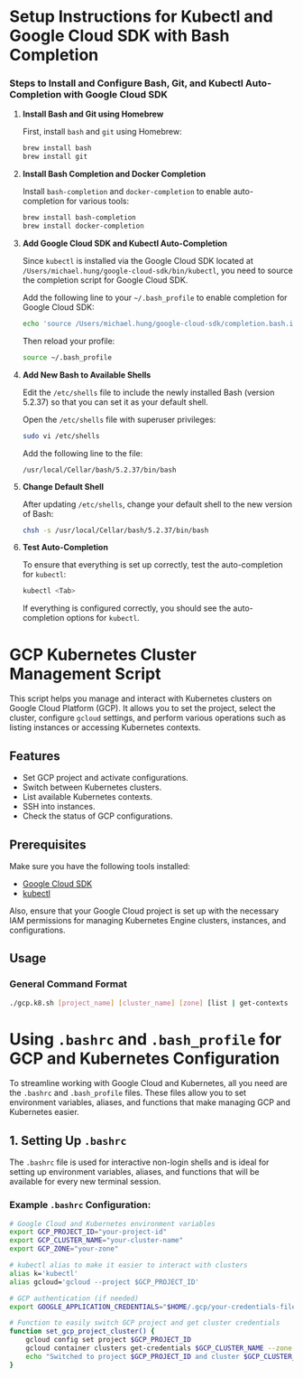 <!--
 * @Author: error: error: git config user.name & please set dead value or install git && error: git config user.email & please set dead value or install git & please set dead value or install git
 * @Date: 2025-03-18 11:38:28
 * @LastEditors: michael.hung michael.hung@michaelhungdeMacBook-Pro.local
 * @LastEditTime: 2025-03-18 13:09:30
 * @FilePath: /gcp/README.md
 * @Description: 这是默认设置,请设置`customMade`, 打开koroFileHeader查看配置 进行设置: https://github.com/OBKoro1/koro1FileHeader/wiki/%E9%85%8D%E7%BD%AE
-->
# Setup Instructions for Kubectl and Google Cloud SDK with Bash Completion

### Steps to Install and Configure Bash, Git, and Kubectl Auto-Completion with Google Cloud SDK

1. **Install Bash and Git using Homebrew**

   First, install `bash` and `git` using Homebrew:
   ```bash
   brew install bash
   brew install git
   ```

2. **Install Bash Completion and Docker Completion**

   Install `bash-completion` and `docker-completion` to enable auto-completion for various tools:
   ```bash
   brew install bash-completion
   brew install docker-completion
   ```

3. **Add Google Cloud SDK and Kubectl Auto-Completion**

   Since `kubectl` is installed via the Google Cloud SDK located at `/Users/michael.hung/google-cloud-sdk/bin/kubectl`, you need to source the completion script for Google Cloud SDK.

   Add the following line to your `~/.bash_profile` to enable completion for Google Cloud SDK:
   ```bash
   echo 'source /Users/michael.hung/google-cloud-sdk/completion.bash.inc' >> ~/.bash_profile
   ```

   Then reload your profile:
   ```bash
   source ~/.bash_profile
   ```

4. **Add New Bash to Available Shells**

   Edit the `/etc/shells` file to include the newly installed Bash (version 5.2.37) so that you can set it as your default shell.

   Open the `/etc/shells` file with superuser privileges:
   ```bash
   sudo vi /etc/shells
   ```

   Add the following line to the file:
   ```
   /usr/local/Cellar/bash/5.2.37/bin/bash
   ```

5. **Change Default Shell**

   After updating `/etc/shells`, change your default shell to the new version of Bash:
   ```bash
   chsh -s /usr/local/Cellar/bash/5.2.37/bin/bash
   ```

6. **Test Auto-Completion**

   To ensure that everything is set up correctly, test the auto-completion for `kubectl`:
   ```bash
   kubectl <Tab>
   ```

   If everything is configured correctly, you should see the auto-completion options for `kubectl`.


# GCP Kubernetes Cluster Management Script

This script helps you manage and interact with Kubernetes clusters on Google Cloud Platform (GCP). It allows you to set the project, select the cluster, configure `gcloud` settings, and perform various operations such as listing instances or accessing Kubernetes contexts.

## Features

- Set GCP project and activate configurations.
- Switch between Kubernetes clusters.
- List available Kubernetes contexts.
- SSH into instances.
- Check the status of GCP configurations.

## Prerequisites

Make sure you have the following tools installed:

- [Google Cloud SDK](https://cloud.google.com/sdk/docs/install)
- [kubectl](https://kubernetes.io/docs/tasks/tools/install-kubectl/)

Also, ensure that your Google Cloud project is set up with the necessary IAM permissions for managing Kubernetes Engine clusters, instances, and configurations.

## Usage

### General Command Format

```bash
./gcp.k8.sh [project_name] [cluster_name] [zone] [list | get-contexts | ssh | status]
```

# Using `.bashrc` and `.bash_profile` for GCP and Kubernetes Configuration

To streamline working with Google Cloud and Kubernetes, all you need are the `.bashrc` and `.bash_profile` files. These files allow you to set environment variables, aliases, and functions that make managing GCP and Kubernetes easier.

## 1. **Setting Up `.bashrc`**

The `.bashrc` file is used for interactive non-login shells and is ideal for setting up environment variables, aliases, and functions that will be available for every new terminal session.

### Example `.bashrc` Configuration:

```bash
# Google Cloud and Kubernetes environment variables
export GCP_PROJECT_ID="your-project-id"
export GCP_CLUSTER_NAME="your-cluster-name"
export GCP_ZONE="your-zone"

# kubectl alias to make it easier to interact with clusters
alias k='kubectl'
alias gcloud='gcloud --project $GCP_PROJECT_ID'

# GCP authentication (if needed)
export GOOGLE_APPLICATION_CREDENTIALS="$HOME/.gcp/your-credentials-file.json"

# Function to easily switch GCP project and get cluster credentials
function set_gcp_project_cluster() {
    gcloud config set project $GCP_PROJECT_ID
    gcloud container clusters get-credentials $GCP_CLUSTER_NAME --zone $GCP_ZONE --project $GCP_PROJECT_ID
    echo "Switched to project $GCP_PROJECT_ID and cluster $GCP_CLUSTER_NAME"
}


